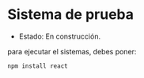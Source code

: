 <h1> Sistema de prueba </h1>

- Estado: En construcción.

para ejecutar el sistemas, debes poner: 

```npm install react```
